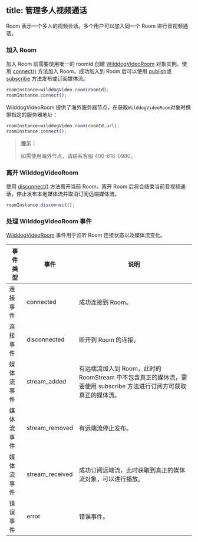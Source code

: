 title: 管理多人视频通话
---

Room 表示一个多人的视频会话。多个用户可以加入同一个 Room 进行音视频通话。

### 加入 Room
加入 Room 前需要使用唯一的 roomId 创建 [WilddogVideoRoom](/conference/Web/api/wilddogRoom.html) 对象实例。使用 [connect()](/conference/Web/api/wilddogRoom.html#connect) 方法加入 Room。成功加入到 Room 后可以使用 [publish](/conference/Web/api/wilddogRoom.html#publish)或 [subscribe](/conference/Web/api/wilddogRoom.html#subscribe) 方法发布或订阅媒体流。

```javascript
roomInstance=wilddogVideo.room(roomId);
roomInstance.connect();
```

WilddogVideoRoom 提供了海外服务器节点，在获取`WilddogVideoRoom`对象时携带指定的服务器地址：

```javascript
roomInstance=wilddogVideo.room(roomId,url);
roomInstance.connect();
```

<blockquote class="notice">
  <p><strong>提示：</strong></p>
 如需使用海外节点，请联系客服 400-616-0980。
</blockquote>

### 离开 WilddogVideoRoom

使用 [disconnect()](/conference/Web/api/wilddogRoom.html#disconnect) 方法离开当前 Room。离开 Room 后将会结束当前音视频通话，停止发布本地媒体流并取消订阅远端媒体流。

```javascript
roomInstance.disconnect();
```

### 处理 WilddogVideoRoom 事件

[WilddogVideoRoom](/conference/Web/api/wilddogRoom.html#事件) 事件用于监听 Room 连接状态以及媒体流变化。


|事件类型|事件|说明|
|--|--|--|
|连接事件|connected|成功连接到 Room。|
|连接事件|disconnected|断开到 Room 的连接。|
|媒体流事件|stream_added|有远端流加入到 Room，此时的RoomStream 中不包含真正的媒体流，需要使用 subscribe 方法进行订阅方可获取真正的媒体流。|
|媒体流事件|stream_removed|有远端流停止发布。|
|媒体流事件|stream_received|成功订阅远端流，此时获取到真正的媒体流对象，可以进行播放。|
|错误事件|error|错误事件。|

